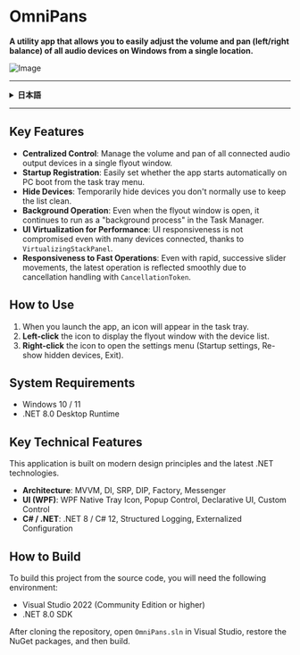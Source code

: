 # OmniPans

**A utility app that allows you to easily adjust the volume and pan (left/right balance) of all audio devices on Windows from a single location.**

![Image](https://github.com/user-attachments/assets/048eb8e1-6a1f-498a-ac20-95d065f40b48)

<hr>

<details>
<summary><strong>日本語</strong></summary>

## OmniPans

**Windowsの全オーディオデバイスの音量とパン（左右バランス）を、一つの場所から手軽に調整できるユーティリティアプリです。**

### 主な機能
* **集中コントロール**: 接続されている全ての音声出力デバイスの音量とパンを、一つのフライアウトウィンドウで管理できます。
* **スタートアップ登録**: PCの起動時に、アプリを自動で立ち上げるかどうかをタスクトレイメニューから簡単に設定できます。
* **デバイスの非表示**: 普段使わないデバイスを一時的に非表示にして、リストをスッキリさせることができます。
* **バックグラウンド動作**: フライアウトウィンドウを開いても、タスクマネージャー上では「バックグラウンドプロセス」として動作し続けます。
* **UI仮想化によるパフォーマンス**: 多数のデバイスが接続されても、`VirtualizingStackPanel`によりUIの応答性が損なわれません。
* **高速操作への応答性**: スライダーを素早く連続操作しても、`CancellationToken`を用いたキャンセル処理により、最新の操作がスムーズに反映されます。

### 使い方

1.  アプリを起動すると、タスクトレイにアイコンが表示されます。
2.  アイコンを**左クリック**すると、デバイス一覧のフライアウトウィンドウが表示されます。
3.  アイコンを**右クリック**すると、設定メニュー（スタートアップ設定、非表示デバイスの再表示、終了）が開きます。

### 動作環境

* Windows 10 / 11
* .NET 8.0 Desktop Runtime

### 主な技術的特徴

このアプリケーションは、モダンな設計原則と最新の.NET技術に基づいて構築されています。

* **アーキテクチャ**: MVVM, DI, SRP, DIP, Factory, Messenger
* **UI (WPF)**: WPF Native Tray Icon, Popup Control, Declarative UI, Custom Control
* **C# / .NET**: .NET 8 / C# 12, Structured Logging, Externalized Configuration

### ビルド方法

* Visual Studio 2022 (Community Edition以上)
* .NET 8.0 SDK

</details>

<hr>

## Key Features
* **Centralized Control**: Manage the volume and pan of all connected audio output devices in a single flyout window.
* **Startup Registration**: Easily set whether the app starts automatically on PC boot from the task tray menu.
* **Hide Devices**: Temporarily hide devices you don't normally use to keep the list clean.
* **Background Operation**: Even when the flyout window is open, it continues to run as a "background process" in the Task Manager.
* **UI Virtualization for Performance**: UI responsiveness is not compromised even with many devices connected, thanks to `VirtualizingStackPanel`.
* **Responsiveness to Fast Operations**: Even with rapid, successive slider movements, the latest operation is reflected smoothly due to cancellation handling with `CancellationToken`.

## How to Use

1.  When you launch the app, an icon will appear in the task tray.
2.  **Left-click** the icon to display the flyout window with the device list.
3.  **Right-click** the icon to open the settings menu (Startup settings, Re-show hidden devices, Exit).

## System Requirements

* Windows 10 / 11
* .NET 8.0 Desktop Runtime

## Key Technical Features

This application is built on modern design principles and the latest .NET technologies.

* **Architecture**: MVVM, DI, SRP, DIP, Factory, Messenger
* **UI (WPF)**: WPF Native Tray Icon, Popup Control, Declarative UI, Custom Control
* **C# / .NET**: .NET 8 / C# 12, Structured Logging, Externalized Configuration

## How to Build

To build this project from the source code, you will need the following environment:

* Visual Studio 2022 (Community Edition or higher)
* .NET 8.0 SDK

After cloning the repository, open `OmniPans.sln` in Visual Studio, restore the NuGet packages, and then build.

